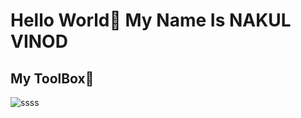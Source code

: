 # Hello World👋 My Name Is NAKUL VINOD

## My ToolBox🧰

![ssss](https://www.google.com/url?sa=t&rct=j&q=&esrc=s&source=web&cd=&ved=2ahUKEwiA87P0gqb6AhX9AbcAHTxPDkAQFnoECBUQAQ&url=https%3A%2F%2Fcamo.githubusercontent.com%2Fcc663b44f5f2d7e674990fd054d828aae0e30ec8df36768e5f5552978da1cfdf%2F68747470733a2f2f696d672e736869656c64732e696f2f62616467652f2d507974686f6e2d3333333333333f7374796c653d666c6174266c6f676f3d707974686f6e&usg=AOvVaw2G6o909NKZIXPE-9PUZM-2)
